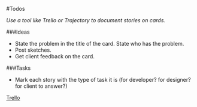 #Todos

*Use a tool like Trello or Trajectory to document stories on cards.*

###Ideas
* State the problem in the title of the card. State who has the problem.
* Post sketches. 
* Get client feedback on the card.

###Tasks
* Mark each story with the type of task it is (for developer? for designer? for client to answer?)




[Trello](http://trello.com)
